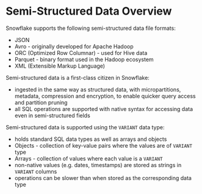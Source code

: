 # Semi-Structured Data Overview #

Snowflake supports the following semi-structured data file formats:
* JSON
* Avro - originally developed for Apache Hadoop
* ORC (Optimized Row Columnar) - used for Hive data
* Parquet - binary format used in the Hadoop ecosystem
* XML (Extensible Markup Language)

Semi-structured data is a first-class citizen in Snowflake:
* ingested in the same way as structured data, with micropartitions, metadata, compression and encryption, to enable quicker query access and partition pruning
* all SQL operations are supported with native syntax for accessing data even in semi-structured fields

Semi-structured data is supported using the `VARIANT` data type:
* holds standard SQL data types as well as arrays and objects
* Objects - collection of key-value pairs where the values are of `VARIANT` type
* Arrays - collection of values where each value is a `VARIANT`
* non-native values (e.g. dates, timestamps) are stored as strings in `VARIANT` columns
* operations can be slower than when stored as the corresponding data type
